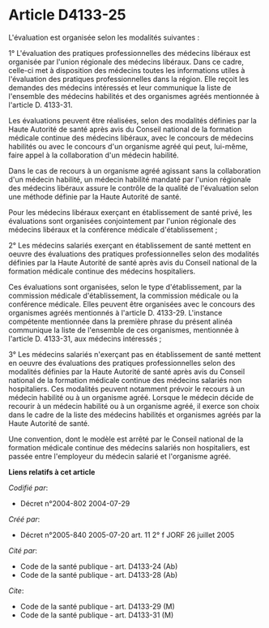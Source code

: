 # Article D4133-25

L'évaluation est organisée selon les modalités suivantes :

1° L'évaluation des pratiques professionnelles des médecins libéraux est organisée par l'union régionale des médecins
libéraux. Dans ce cadre, celle-ci met à disposition des médecins toutes les informations utiles à l'évaluation des pratiques
professionnelles dans la région. Elle reçoit les demandes des médecins intéressés et leur communique la liste de l'ensemble
des médecins habilités et des organismes agréés mentionnée à l'article D. 4133-31.

Les évaluations peuvent être réalisées, selon des modalités définies par la Haute Autorité de santé après avis du Conseil
national de la formation médicale continue des médecins libéraux, avec le concours de médecins habilités ou avec le concours
d'un organisme agréé qui peut, lui-même, faire appel à la collaboration d'un médecin habilité.

Dans le cas de recours à un organisme agréé agissant sans la collaboration d'un médecin habilité, un médecin habilité mandaté
par l'union régionale des médecins libéraux assure le contrôle de la qualité de l'évaluation selon une méthode définie par la
Haute Autorité de santé.

Pour les médecins libéraux exerçant en établissement de santé privé, les évaluations sont organisées conjointement par
l'union régionale des médecins libéraux et la conférence médicale d'établissement ;

2° Les médecins salariés exerçant en établissement de santé mettent en oeuvre des évaluations des pratiques professionnelles
selon des modalités définies par la Haute Autorité de santé après avis du Conseil national de la formation médicale continue
des médecins hospitaliers.

Ces évaluations sont organisées, selon le type d'établissement, par la commission médicale d'établissement, la commission
médicale ou la conférence médicale. Elles peuvent être organisées avec le concours des organismes agréés mentionnés à
l'article D. 4133-29. L'instance compétente mentionnée dans la première phrase du présent alinéa communique la liste de
l'ensemble de ces organismes, mentionnée à l'article D. 4133-31, aux médecins intéressés ;

3° Les médecins salariés n'exerçant pas en établissement de santé mettent en oeuvre des évaluations des pratiques
professionnelles selon des modalités définies par la Haute Autorité de santé après avis du Conseil national de la formation
médicale continue des médecins salariés non hospitaliers. Ces modalités peuvent notamment prévoir le recours à un médecin
habilité ou à un organisme agréé. Lorsque le médecin décide de recourir à un médecin habilité ou à un organisme agréé, il
exerce son choix dans le cadre de la liste des médecins habilités et organismes agréés par la Haute Autorité de santé.

Une convention, dont le modèle est arrêté par le Conseil national de la formation médicale continue des médecins salariés non
hospitaliers, est passée entre l'employeur du médecin salarié et l'organisme agréé.

**Liens relatifs à cet article**

_Codifié par_:

  - Décret n°2004-802 2004-07-29

_Créé par_:

  - Décret n°2005-840 2005-07-20 art. 11 2° f JORF 26 juillet 2005

_Cité par_:

  - Code de la santé publique - art. D4133-24 (Ab)
  - Code de la santé publique - art. D4133-28 (Ab)

_Cite_:

  - Code de la santé publique - art. D4133-29 (M)
  - Code de la santé publique - art. D4133-31 (M)
